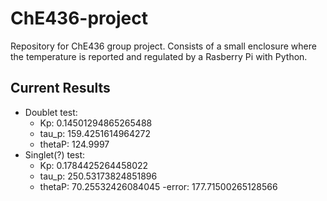# ChE436-project
Repository for ChE436 group project. Consists of a small enclosure where the temperature is reported and regulated by a Rasberry Pi with Python. 

## Current Results
- Doublet test:  
    - Kp: 0.14501294865265488
    - tau_p: 159.4251614964272
    - thetaP: 124.9997
- Singlet(?) test:
    - Kp: 0.1784425264458022
    - tau_p: 250.53173824851896
    - thetaP: 70.25532426084045
    -error: 177.71500265128566
